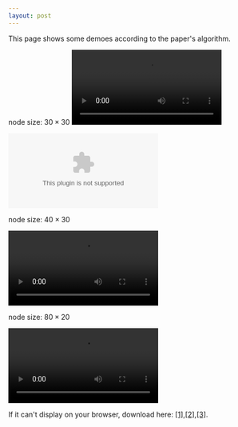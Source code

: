 ```yaml
---
layout: post
---
```


This page shows some demoes according to the paper's algorithm.



node size: $30\times 30$
<video controls="controls">
 <source src="/video/30x30.mp4" type="video/mp4" />
 <!-- <source src="movie.ogg" type="video/ogg" />-->
 <source src="/video/30x30.webm" type="video/webm" />
   <object data="movie.mp4">
     <embed src="movie.swf" />
   </object>
</video>

node size: $40\times 30$ 

<video src="/video/40x30.mov" controls="controls">
    Change to Chrome or Firefox ...?
</video>

node size: $80\times 20$ 

<video src="/video/80x20.mov" controls="controls">
    Change to Chrome or Firefox ...?
</video>


If it can't display on your browser, download here: <a href="/video/30x30.mov">[1]</a>,<a href="/video/40x30.mov">[2]</a>,<a href="/video/80x20.mov">[3]</a>.
